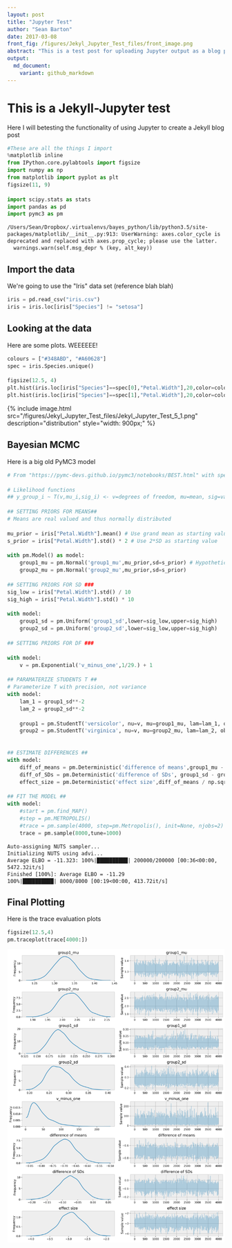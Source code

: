 ```yaml
---
layout: post
title: "Jupyter Test"
author: "Sean Barton"
date: 2017-03-08
front_fig: /figures/Jekyl_Jupyter_Test_files/front_image.png
abstract: "This is a test post for uploading Jupyter output as a blog post. This will be the template for uploading posts that use Python (primarily for Bayesian work and PyMC3.)"
output:
  md_document:
    variant: github_markdown
---
```


# This is a Jekyll-Jupyter test
Here I will betesting the functionality of using Jupyter to create a Jekyll blog post


```python
#These are all the things I import
%matplotlib inline
from IPython.core.pylabtools import figsize
import numpy as np
from matplotlib import pyplot as plt
figsize(11, 9)

import scipy.stats as stats
import pandas as pd
import pymc3 as pm
```

    /Users/Sean/Dropbox/.virtualenvs/bayes_python/lib/python3.5/site-packages/matplotlib/__init__.py:913: UserWarning: axes.color_cycle is deprecated and replaced with axes.prop_cycle; please use the latter.
      warnings.warn(self.msg_depr % (key, alt_key))


## Import the data
We're going to use the "Iris" data set (reference blah blah)


```python
iris = pd.read_csv("iris.csv")
iris = iris.loc[iris["Species"] != "setosa"]
```

## Looking at the data
Here are some plots. WEEEEEE!


```python
colours = ["#348ABD", "#A60628"]
spec = iris.Species.unique()

figsize(12.5, 4)
plt.hist(iris.loc[iris["Species"]==spec[0],"Petal.Width"],20,color=colours[0])
plt.hist(iris.loc[iris["Species"]==spec[1],"Petal.Width"],20,color=colours[1])
```

<!--![png](/figures/Jekyl_Jupyter_Test_files/Jekyl_Jupyter_Test_5_1.png)-->
{% include image.html src="/figures/Jekyl_Jupyter_Test_files/Jekyl_Jupyter_Test_5_1.png" description="distribution" style="width: 900px;" %}


## Bayesian MCMC
Here is a big old PyMC3 model


```python
# From "https://pymc-devs.github.io/pymc3/notebooks/BEST.html" with special thanks to Kruschke

# Likelihood functions
## y_group_i ~ T(v,mu_i,sig_i) <- v=degrees of freedom, mu=mean, sig=variance, T=t-distribution

## SETTING PRIORS FOR MEANS##
# Means are real valued and thus normally distributed

mu_prior = iris["Petal.Width"].mean() # Use grand mean as starting value
s_prior = iris["Petal.Width"].std() * 2 # Use 2*SD as starting value

with pm.Model() as model:
    group1_mu = pm.Normal('group1_mu',mu_prior,sd=s_prior) # Hypothetical distribution for group1 mean
    group2_mu = pm.Normal('group2_mu',mu_prior,sd=s_prior)

## SETTING PRIORS FOR SD ###
sig_low = iris["Petal.Width"].std() / 10
sig_high = iris["Petal.Width"].std() * 10

with model:
    group1_sd = pm.Uniform('group1_sd',lower=sig_low,upper=sig_high)
    group2_sd = pm.Uniform('group2_sd',lower=sig_low,upper=sig_high)

## SETTING PRIORS FOR DF ###

with model:
    v = pm.Exponential('v_minus_one',1/29.) + 1

## PARAMATERIZE STUDENTS T ##
# Parameterize T with precision, not variance
with model:
    lam_1 = group1_sd**-2
    lam_2 = group2_sd**-2

    group1 = pm.StudentT('versicolor', nu=v, mu=group1_mu, lam=lam_1, observed=iris.loc[iris["Species"]==spec[0],"Petal.Width"])
    group2 = pm.StudentT('virginica', nu=v, mu=group2_mu, lam=lam_2, observed=iris.loc[iris["Species"]==spec[1],"Petal.Width"])


## ESTIMATE DIFFERENCES ##
with model:
    diff_of_means = pm.Deterministic('difference of means',group1_mu - group2_mu)
    diff_of_SDs = pm.Deterministic('difference of SDs', group1_sd - group2_sd)
    effect_size = pm.Deterministic('effect size',diff_of_means / np.sqrt((group1_sd**2 + group2_sd**2)/2))

## FIT THE MODEL ##
with model:
    #start = pm.find_MAP()
    #step = pm.METROPOLIS()
    #trace = pm.sample(4000, step=pm.Metropolis(), init=None, njobs=2)
    trace = pm.sample(8000,tune=1000)
```

    Auto-assigning NUTS sampler...
    Initializing NUTS using advi...
    Average ELBO = -11.323: 100%|██████████| 200000/200000 [00:36<00:00, 5472.32it/s]
    Finished [100%]: Average ELBO = -11.29
    100%|██████████| 8000/8000 [00:19<00:00, 413.72it/s]


## Final Plotting
Here is the trace evaluation plots


```python
figsize(12.5,4)
pm.traceplot(trace[4000:])
```

![png](/figures/Jekyl_Jupyter_Test_files/Jekyl_Jupyter_Test_9_1.png)



```python

```
